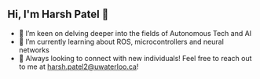 ## Hi, I'm Harsh Patel 👋

* 👀 I’m keen on delving deeper into the fields of Autonomous Tech and AI
* 🤖 I’m currently learning about ROS, microcontrollers and neural networks
* 💭 Always looking to connect with new individuals! Feel free to reach out to me at harsh.patel2@uwaterloo.ca!
